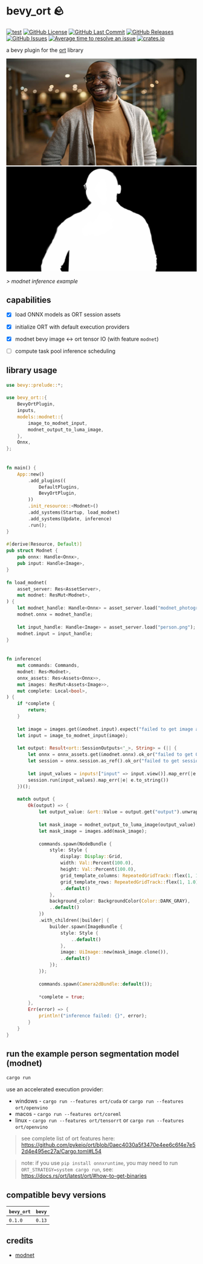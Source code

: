 # bevy_ort 🪨
[![test](https://github.com/mosure/bevy_ort/workflows/test/badge.svg)](https://github.com/Mosure/bevy_ort/actions?query=workflow%3Atest)
[![GitHub License](https://img.shields.io/github/license/mosure/bevy_ort)](https://raw.githubusercontent.com/mosure/bevy_ort/main/LICENSE)
[![GitHub Last Commit](https://img.shields.io/github/last-commit/mosure/bevy_ort)](https://github.com/mosure/bevy_ort)
[![GitHub Releases](https://img.shields.io/github/v/release/mosure/bevy_ort?include_prereleases&sort=semver)](https://github.com/mosure/bevy_ort/releases)
[![GitHub Issues](https://img.shields.io/github/issues/mosure/bevy_ort)](https://github.com/mosure/bevy_ort/issues)
[![Average time to resolve an issue](https://isitmaintained.com/badge/resolution/mosure/bevy_ort.svg)](http://isitmaintained.com/project/mosure/bevy_ort)
[![crates.io](https://img.shields.io/crates/v/bevy_ort.svg)](https://crates.io/crates/bevy_ort)

a bevy plugin for the [ort](https://docs.rs/ort/latest/ort/) library


![person](assets/person.png)
![mask](assets/mask.png)

*> modnet inference example*


## capabilities

- [X] load ONNX models as ORT session assets
- [X] initialize ORT with default execution providers
- [X] modnet bevy image <-> ort tensor IO (with feature `modnet`)
- [ ] compute task pool inference scheduling


## library usage

```rust
use bevy::prelude::*;

use bevy_ort::{
    BevyOrtPlugin,
    inputs,
    models::modnet::{
        image_to_modnet_input,
        modnet_output_to_luma_image,
    },
    Onnx,
};


fn main() {
    App::new()
        .add_plugins((
            DefaultPlugins,
            BevyOrtPlugin,
        ))
        .init_resource::<Modnet>()
        .add_systems(Startup, load_modnet)
        .add_systems(Update, inference)
        .run();
}

#[derive(Resource, Default)]
pub struct Modnet {
    pub onnx: Handle<Onnx>,
    pub input: Handle<Image>,
}

fn load_modnet(
    asset_server: Res<AssetServer>,
    mut modnet: ResMut<Modnet>,
) {
    let modnet_handle: Handle<Onnx> = asset_server.load("modnet_photographic_portrait_matting.onnx");
    modnet.onnx = modnet_handle;

    let input_handle: Handle<Image> = asset_server.load("person.png");
    modnet.input = input_handle;
}


fn inference(
    mut commands: Commands,
    modnet: Res<Modnet>,
    onnx_assets: Res<Assets<Onnx>>,
    mut images: ResMut<Assets<Image>>,
    mut complete: Local<bool>,
) {
    if *complete {
        return;
    }

    let image = images.get(&modnet.input).expect("failed to get image asset");
    let input = image_to_modnet_input(image);

    let output: Result<ort::SessionOutputs<'_>, String> = (|| {
        let onnx = onnx_assets.get(&modnet.onnx).ok_or("failed to get ONNX asset")?;
        let session = onnx.session.as_ref().ok_or("failed to get session from ONNX asset")?;

        let input_values = inputs!["input" => input.view()].map_err(|e| e.to_string())?;
        session.run(input_values).map_err(|e| e.to_string())
    })();

    match output {
        Ok(output) => {
            let output_value: &ort::Value = output.get("output").unwrap();

            let mask_image = modnet_output_to_luma_image(output_value);
            let mask_image = images.add(mask_image);

            commands.spawn(NodeBundle {
                style: Style {
                    display: Display::Grid,
                    width: Val::Percent(100.0),
                    height: Val::Percent(100.0),
                    grid_template_columns: RepeatedGridTrack::flex(1, 1.0),
                    grid_template_rows: RepeatedGridTrack::flex(1, 1.0),
                    ..default()
                },
                background_color: BackgroundColor(Color::DARK_GRAY),
                ..default()
            })
            .with_children(|builder| {
                builder.spawn(ImageBundle {
                    style: Style {
                        ..default()
                    },
                    image: UiImage::new(mask_image.clone()),
                    ..default()
                });
            });

            commands.spawn(Camera2dBundle::default());

            *complete = true;
        },
        Err(error) => {
            println!("inference failed: {}", error);
        }
    }
}

```


## run the example person segmentation model (modnet)

```sh
cargo run
```

use an accelerated execution provider:
- windows - `cargo run --features ort/cuda` or `cargo run --features ort/openvino`
- macos - `cargo run --features ort/coreml`
- linux - `cargo run --features ort/tensorrt` or `cargo run --features ort/openvino`

> see complete list of ort features here: https://github.com/pykeio/ort/blob/0aec4030a5f3470e4ee6c6f4e7e52d4e495ec27a/Cargo.toml#L54

> note: if you use `pip install onnxruntime`, you may need to run `ORT_STRATEGY=system cargo run`, see: https://docs.rs/ort/latest/ort/#how-to-get-binaries


## compatible bevy versions

| `bevy_ort`    | `bevy` |
| :--                   | :--    |
| `0.1.0`               | `0.13` |

## credits
- [modnet](https://github.com/ZHKKKe/MODNet)
